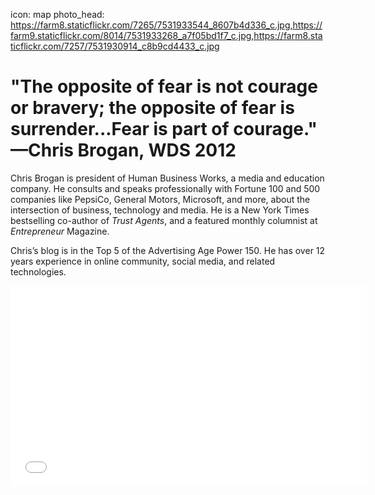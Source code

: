 icon: map
photo_head: https://farm8.staticflickr.com/7265/7531933544_8607b4d336_c.jpg,https://farm9.staticflickr.com/8014/7531933268_a7f05bd1f7_c.jpg,https://farm8.staticflickr.com/7257/7531930914_c8b9cd4433_c.jpg

# "The opposite of fear is not courage or bravery; the opposite of fear is surrender...Fear is part of courage." —Chris Brogan, WDS 2012

<div class="zig-zags_blue"></div>

Chris Brogan is president of Human Business Works, a media and education company. He consults and speaks professionally with Fortune 100 and 500 companies like PepsiCo, General Motors, Microsoft, and more, about the intersection of business, technology and media. He is a New York Times bestselling co-author of *Trust Agents*, and a featured monthly columnist at *Entrepreneur* Magazine.

Chris’s blog is in the Top 5 of the Advertising Age Power 150. He has over 12 years experience in online community, social media, and related technologies.

<div class="line-canvas"></div>

<iframe src="//player.vimeo.com/video/48086341?byline=0&amp;portrait=0&amp;color=adbf27" width="570" height="321" frameborder="0" webkitallowfullscreen mozallowfullscreen allowfullscreen></iframe>
